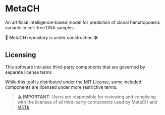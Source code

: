 # MetaCH
An artificial intelligence-based model for prediction of clonal hematopoiesis variants in cell-free DNA samples. 

👷 MetaCH repository is under construction 🛠️

## Licensing
This software includes third-party components that are governed by separate license terms

While this tool is distributed under the MIT License, some included components are licensed under more restrictive terms.

>**⚠️ IMPORTANT:** Users are responsible for reviewing and complying with the licenses of all third-party components used by MetaCH and <a href='https://github.com/gaarangoa/METk/tree/main?tab=readme-ov-file#licensing'> METk</a>.

